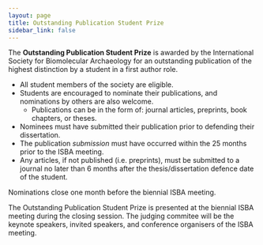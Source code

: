 ```yaml
---
layout: page
title: Outstanding Publication Student Prize
sidebar_link: false
---
```


The <b>Outstanding Publication Student Prize</b> is awarded by the International Society for Biomolecular Archaeology for an outstanding publication of the highest distinction by a student in a first author role.

- All student members of the society are eligible.
- Students are encouraged to nominate their publications, and nominations by others are also welcome.
    - Publications can be in the form of: journal articles, preprints, book chapters, or theses.
- Nominees must have submitted their publication prior to defending their dissertation.
- The publication _submission_ must have occurred within the 25 months prior to the ISBA meeting.
- Any articles, if not published (i.e. preprints), must be submitted to a journal no later than 6 months after the thesis/dissertation defence date of the student.

Nominations close one month before the biennial ISBA meeting.

The Outstanding Publication Student Prize is presented at the biennial ISBA meeting during the closing session. The judging commitee will be the keynote speakers, invited speakers, and conference organisers of the ISBA meeting.

<!--
Please use this form to submit your nomination.

<iframe src="https://docs.google.com/forms/d/e/1FAIpQLSfWYggKVSKq-7Qz73dSxg2fcVbQOqtIvfmzcOE3N9b5eDdYrg/viewform?embedded=true" width="640" height="1166" frameborder="0" marginheight="0" marginwidth="0">Loading…</iframe>
-->